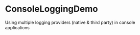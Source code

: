 # ConsoleLoggingDemo
Using multiple logging providers (native &amp; third party) in console applications
